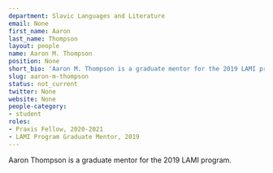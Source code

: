 ```yaml
---
department: Slavic Languages and Literature
email: None
first_name: Aaron
last_name: Thompson
layout: people
name: Aaron M. Thompson
position: None
short_bio: 'Aaron M. Thompson is a graduate mentor for the 2019 LAMI program.'
slug: aaron-m-thompson
status: not_current
twitter: None
website: None
people-category:
- student
roles:
- Praxis Fellow, 2020-2021
- LAMI Program Graduate Mentor, 2019
---
```

Aaron Thompson is a graduate mentor for the 2019 LAMI program.

